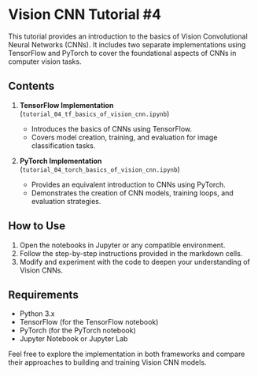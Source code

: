 # Vision CNN Tutorial #4

This tutorial provides an introduction to the basics of Vision Convolutional Neural Networks (CNNs). It includes two separate implementations using TensorFlow and PyTorch to cover the foundational aspects of CNNs in computer vision tasks.

## Contents

1. **TensorFlow Implementation** (`tutorial_04_tf_basics_of_vision_cnn.ipynb`)
   - Introduces the basics of CNNs using TensorFlow.
   - Covers model creation, training, and evaluation for image classification tasks.

2. **PyTorch Implementation** (`tutorial_04_torch_basics_of_vision_cnn.ipynb`)
   - Provides an equivalent introduction to CNNs using PyTorch.
   - Demonstrates the creation of CNN models, training loops, and evaluation strategies.

## How to Use

1. Open the notebooks in Jupyter or any compatible environment.
2. Follow the step-by-step instructions provided in the markdown cells.
3. Modify and experiment with the code to deepen your understanding of Vision CNNs.

## Requirements

- Python 3.x
- TensorFlow (for the TensorFlow notebook)
- PyTorch (for the PyTorch notebook)
- Jupyter Notebook or Jupyter Lab

Feel free to explore the implementation in both frameworks and compare their approaches to building and training Vision CNN models.
